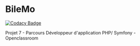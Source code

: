 # BileMo

[![Codacy Badge](https://api.codacy.com/project/badge/Grade/57362a0e178d457bbaee748875a25be3)](https://app.codacy.com/gh/matanna/BileMo?utm_source=github.com&utm_medium=referral&utm_content=matanna/BileMo&utm_campaign=Badge_Grade)

Projet 7 - Parcours Développeur d'application PHP/ Symfony - Openclassroom
